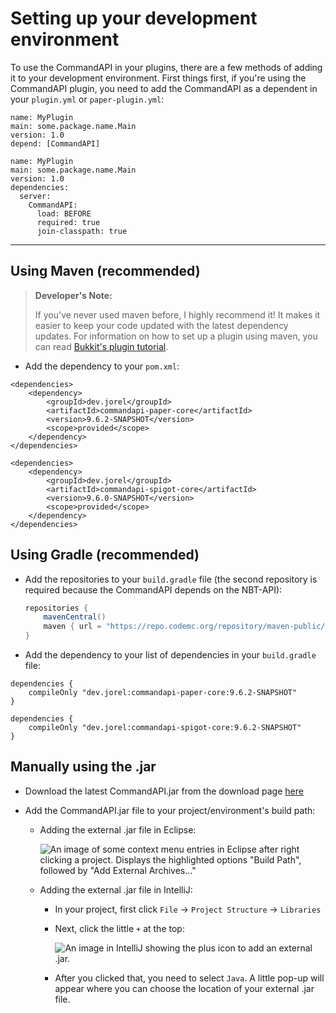 # Setting up your development environment

To use the CommandAPI in your plugins, there are a few methods of adding it to your development environment. First things first, if you're using the CommandAPI plugin, you need to add the CommandAPI as a dependent in your `plugin.yml` or `paper-plugin.yml`:

<div class="multi-pre">

```yaml, plugin.yml_(Bukkit/Spigot/Paper)
name: MyPlugin
main: some.package.name.Main
version: 1.0
depend: [CommandAPI]
```

```yaml, paper-plugin.yml_(Paper)
name: MyPlugin
main: some.package.name.Main
version: 1.0
dependencies:
  server:
    CommandAPI:
      load: BEFORE
      required: true
      join-classpath: true
```

</div>

-----

## Using Maven (recommended)

> **Developer's Note:**
>
> If you've never used maven before, I highly recommend it! It makes it easier to keep your code updated with the latest dependency updates. For information on how to set up a plugin using maven, you can read [Bukkit's plugin tutorial](https://bukkit.gamepedia.com/Plugin_Tutorial).

- Add the dependency to your `pom.xml`:

<div class="multi-pre">

  ```xml,Paper
  <dependencies>
      <dependency>
          <groupId>dev.jorel</groupId>
          <artifactId>commandapi-paper-core</artifactId>
          <version>9.6.2-SNAPSHOT</version>
          <scope>provided</scope>
      </dependency>
  </dependencies>
  ```

  ```xml,Spigot
  <dependencies>
      <dependency>
          <groupId>dev.jorel</groupId>
          <artifactId>commandapi-spigot-core</artifactId>
          <version>9.6.0-SNAPSHOT</version>
          <scope>provided</scope>
      </dependency>
  </dependencies>
  ```

</div>

## Using Gradle (recommended)

- Add the repositories to your `build.gradle` file (the second repository is required because the CommandAPI depends on the NBT-API):

  ```gradle
  repositories {
      mavenCentral()
      maven { url = "https://repo.codemc.org/repository/maven-public/" }
  }
  ```
  
- Add the dependency to your list of dependencies in your `build.gradle` file:

<div class="multi-pre">

  ```gradle,Paper
  dependencies {
      compileOnly "dev.jorel:commandapi-paper-core:9.6.2-SNAPSHOT"
  }
  ```

  ```gradle,Spigot
  dependencies {
      compileOnly "dev.jorel:commandapi-spigot-core:9.6.2-SNAPSHOT"
  }
  ```

</div>

## Manually using the .jar

- Download the latest CommandAPI.jar from the download page [here](https://github.com/JorelAli/CommandAPI/releases/latest)

- Add the CommandAPI.jar file to your project/environment's build path:

  - Adding the external .jar file in Eclipse:

    ![An image of some context menu entries in Eclipse after right clicking a project. Displays the highlighted options "Build Path", followed by "Add External Archives..."](images/eclipse.jpg)

  - Adding the external .jar file in IntelliJ:

    - In your project, first click `File` -> `Project Structure` -> `Libraries`

    - Next, click the little `+` at the top:

      ![An image in IntelliJ showing the plus icon to add an external .jar.](images/intellij.png)

    - After you clicked that, you need to select `Java`. A little pop-up will appear where you can choose the location of your external .jar file.
